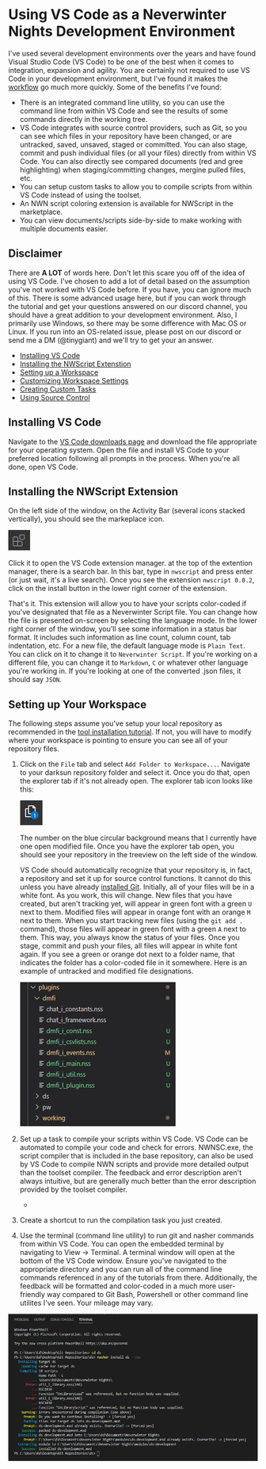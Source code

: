 # Using VS Code as a Neverwinter Nights Development Environment

I've used several development environments over the years and have found Visual Studio Code (VS Code) to be one of the best when it comes to integration, expansion and agility.  You are certainly not required to use VS Code in your development environment, but I've found it makes the [workflow](workflow.md) go much more quickly.  Some of the benefits I've found:

* There is an integrated command line utility, so you can use the command line from within VS Code and see the results of some commands directly in the working tree.
* VS Code integrates with source control providers, such as Git, so you can see which files in your repository have been changed, or are untracked, saved, unsaved, staged or committed.  You can also stage, commit and push individual files (or all your files) directly from within VS Code.  You can also directly see compared documents (red and gree highlighting) when staging/committing changes, mergine pulled files, etc.
* You can setup custom tasks to allow you to compile scripts from within VS Code instead of using the toolset.
* An NWN script coloring extension is available for NWScript in the marketplace.
* You can view documents/scripts side-by-side to make working with multiple documents easier.

## Disclaimer

There are **A LOT** of words here.  Don't let this scare you off of the idea of using VS Code.  I've chosen to add a lot of detail based on the assumption you've not worked with VS Code before.  If you have, you can ignore much of this.  There is some advanced usage here, but if you can work through the tutorial and get your questions answered on our discord channel, you should have a great addition to your development environment.  Also, I primarily use Windows, so there may be some difference with Mac OS or Linux.  If you run into an OS-related issue, please post on our discord or send me a DM (@tinygiant) and we'll try to get your an answer.

* [Installing VS Code](#installing-vs-code)
* [Installing the NWScript Extenstion](#installing-the-nwscript-extension)
* [Setting up a Workspace](#setting-up-your-workspace)
* [Customizing Workspace Settings](#customize-your-workplace-settings)
* [Creating Custom Tasks](#creating-custom-tasks)
* [Using Source Control](#using-source-control)

## Installing VS Code

Navigate to the [VS Code downloads page](https://code.visualstudio.com/download) and download the file appropriate for your operating system.  Open the file and install VS Code to your preferred location following all prompts in the process.  When you're all done, open VS Code.

## Installing the NWScript Extension

On the left side of the window, on the Activity Bar (several icons stacked vertically), you should see the markeplace icon.

![extensions icon](images/vscodeextensions.jpg)

Click it to open the VS Code extension manager.  at the top of the extention manager, there is a search bar.  In this bar, type in `nwscript` and press enter (or just wait, it's a live search).  Once you see the extension `nwscript 0.0.2`, click on the install button in the lower right corner of the extension.

That's it.  This extension will allow you to have your scripts color-coded if you've designated that file as a Neverwinter Script file.  You can change how the file is presented on-screen by selecting the language mode.  In the lower right corner of the window, you'll see some information in a status bar format.  It includes such information as line count, column count, tab indentation, etc.  For a new file, the default language mode is `Plain Text`.  You can click on it to change it to `Neverwinter Script`.  If you're working on a different file, you can change it to `Markdown`, `C` or whatever other language you're working in.  If you're looking at one of the converted .json files, it should say `JSON`.

## Setting up Your Workspace

The following steps assume you've setup your local repository as recommended in the [tool installation tutorial](tools.md/#git).  If not, you will have to modify where your workspace is pointing to ensure you can see all of your repository files.

1. Click on the `File` tab and select `Add Folder to Workspace...`.  Navigate to your darksun repository folder and select it.  Once you do that, open the explorer tab if it's not already open.  The explorer tab icon looks like this:

    ![explorer icon](images/vscodeexplorer.jpg)

    The number on the blue circular background means that I currently have one open modified file.  Once you have the explorer tab open, you should see your repository in the treeview on the left side of the window.

    VS Code should automatically recognize that your repository is, in fact, a repository and set it up for source control functions.  It cannot do this unless you have already [installed Git](tools.md/#git).  Initially, all of your files will be in a white font.  As you work, this will change.  New files that you have created, but aren't tracking yet, will appear in green font with a green `U` next to them.  Modified files will appear in orange font with an orange `M` next to them.  When you start tracking new files (using the `git add .` command), those files will appear in green font with a green `A` next to them.  This way, you always know the status of your files.  Once you stage, commit and push your files, all files will appear in white font again.  If you see a green or orange dot next to a folder name, that indicates the folder has a color-coded file in it somewhere.  Here is an example of untracked and modified file designations.

    ![working tree example](images/treegitexample.jpg)

2. Set up a task to compile your scripts within VS Code.  VS Code can be automated to compile your code and check for errors. NWNSC.exe, the script compiler that is included in the base repository, can also be used by VS Code to compile NWN scripts and provide more detailed output than the toolset compiler.  The feedback and error description aren't always intuitive, but are generally much better than the error description provided by the toolset compiler.

    * 

3. Create a shortcut to run the compilation task you just created.

4. Use the terminal (command line utility) to run git and nasher commands from within VS Code.  You can open the embedded terminal by navigating to View -> Terminal.  A terminal window will open at the bottom of the VS Code window.  Ensure you've navigated to the appropriate directory and you can run all of the command line commands referenced in any of the tutorials from there.  Additionally, the feedback will be formatted and color-coded in a much more user-friendly way compared to Git Bash, Powershell or other command line utilites I've seen.  Your mileage may vary.

![terminal example](images/terminalexample.jpg)











